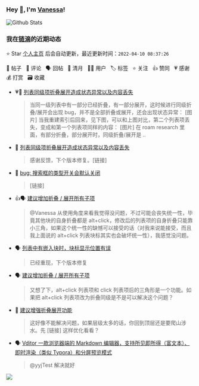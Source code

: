 ### Hey 👋, I'm [Vanessa](http://vanessa.b3log.org/)!

![Github Stats](https://github-readme-stats.vercel.app/api?username=Vanessa219&show_icons=true)

<!--events start -->

### 我在[链滴](https://ld246.com)的近期动态

⭐️ Star [个人主页](https://github.com/Vanessa219/Vanessa219) 后会自动更新，最近更新时间：`2022-04-10 08:37:26`

📝 帖子 &nbsp; 💬 评论 &nbsp; 🗣 回帖 &nbsp; 🌙 清月 &nbsp; 👨‍💻 用户 &nbsp; 🏷️ 标签 &nbsp; ⭐️ 关注 &nbsp; 👍 赞同 &nbsp; 💗 感谢 &nbsp; 💰 打赏 &nbsp; 🗃 收藏

* 💗📝 [列表同级项折叠展开造成状态异常以及内容丢失](https://ld246.com/article/1649490480640)

  > 当同一级列表中有一部分已经折叠，有一部分展开，这时候进行同级折叠/展开会出现 bug，并不是全部折叠或展开，还会出现状态异常： [图片] 当我重建索引后回来，见下图，可以和上图对比，第二个列表项丢失，变成和第一个列表项同样的内容： [图片] 在 roam research 里面，有部分折叠，部分展开时，同级折叠/展开是 ..
* 💬 [列表同级项折叠展开造成状态异常以及内容丢失](https://ld246.com/article/1649490480640/comment/1649517872720#comments)

  > 感谢反馈，下个版本修复。[链接]
* 💬 [bug: 搜索框的类型开关会默认关闭](https://ld246.com/article/1649303027688/comment/1649471989137#comments)

  > [链接]
* 👍🗣 [建议增加折叠 / 展开所有子项](https://ld246.com/article/1648886730560/comment/1648963844759#comments)

  > @Vanessa 从使用角度来看我觉得没问题，不过可能会丧失统一性，毕竟其他块的自身折叠都是 alt+click，修改后的列表项的自身折叠只能靠小三角，如果这个统一性的缺憾可以接受的话（对我来说能接受，而且我上面说的 alt+click 列表块标其实也会破坏统一性），我感觉没问题。
* 🗣 [列表中有嵌入块时，块标显示位置有误](https://ld246.com/article/1649320568101/comment/1649388705370#comments)

  > 已经重现，下个版本修复
* 🗣 [建议增加折叠 / 展开所有子项](https://ld246.com/article/1648886730560/comment/1648963844759#comments)

  > 又想了下，alt+click 列表项和 click 列表项后的三角形是一个功能。如果把 alt+click 列表项改为折叠同级是不是可以解决这个问题？
* 💬 [建议增强折叠展开功能](https://ld246.com/article/1649210207138/comment/1649420599123#comments)

  > 这好像不能解决问题，如果层级太多的话，你回到顶层还是要爬山涉水。先 [链接] 这样优化看看？
* 🗣 [Vditor 一款浏览器端的 Markdown 编辑器，支持所见即所得（富文本）、即时渲染（类似 Typora）和分屏预览模式](https://ld246.com/article/1549638745630/comment/1649404920741#comments)

  > @yyjTest 解决就好


<!--events end -->

<a title="Hits" target="_blank" href="https://github.com/Vanessa219/Vanessa219"><img src="https://hits.b3log.org/Vanessa219/Vanessa219.svg"></a>
